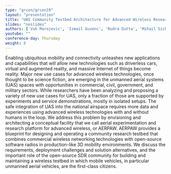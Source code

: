 ```yaml
---
type: "grcon/grcon19"
layout: "presentation"
title: "UAS Community Testbed Architecture for Advanced Wireless Research with Open-Source SDRs"
slides: "noslides"
authors: ['Vuk Marojevic', 'Ismail Guvenc', 'Rudra Dutta', 'Mihail Sichitiu']
youtube: ""
conference-day: Thursday
weight: 8
---
```

Enabling ubiquitous mobility and connectivity unleashes new applications and capabilities that will allow new technologies such as driverless cars, virtual and augmented reality, and massive Internet of things become reality. Major new use cases for advanced wireless technologies, once thought to be science fiction, are emerging in the unmanned aerial systems (UAS) spaces with opportunities in commercial, civil, government, and military sectors. While researchers have been analyzing and proposing a variety of new use cases for UAS, only a fraction of those are supported by experiments and service demonstrations, mostly in isolated setups. The safe integration of UAS into the national airspace requires more data and experiences using advanced wireless technologies with and without humans in the loop. We address this problem by envisioning and architecting a conceptual facility that we call aerial experimentation and research platform for advanced wireless, or AERPAW. AERPAW provides a blueprint for designing and operating a community research testbed that combines commercial wireless networking technologies with open-source software radios in production-like 3D mobility environments. We discuss the requirements, deployment challenges and solution alternatives, and the important role of the open-source SDR community for building and maintaining a wireless testbed in which mobile vehicles, in particular unmanned aerial vehicles, are the first-class citizens.